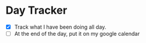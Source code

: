 # Day Tracker

- [x] Track what I have been doing all day. 
- [ ] At the end of the day, put it on my google calendar